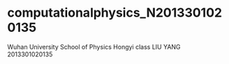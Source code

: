 # computationalphysics_N2013301020135
Wuhan University
School of Physics
Hongyi class
LIU YANG
2013301020135
